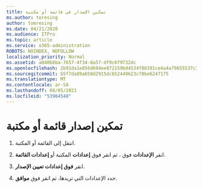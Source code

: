 ```yaml
---
title: تمكين الإصدار في قائمة أو مكتبة
ms.author: toresing
author: tomresing
ms.date: 04/21/2020
ms.audience: ITPro
ms.topic: article
ms.service: o365-administration
ROBOTS: NOINDEX, NOFOLLOW
localization_priority: Normal
ms.assetid: a84868ba-7657-4f34-8a57-df9c6f9732dc
ms.openlocfilehash: 2b91da1e856d694ee872159bd4534f88391ce4a4a79655537c3c69b1910d9b37
ms.sourcegitcommit: b5f7da89a650d2915dc652449623c78be6247175
ms.translationtype: MT
ms.contentlocale: ar-SA
ms.lasthandoff: 08/05/2021
ms.locfileid: "53964548"
---
```

# <a name="enable-versioning-for-a-list-or-library"></a>تمكين إصدار قائمة أو مكتبة

1. انتقل إلى القائمة أو المكتبة.
    
2. انقر **الإعدادات** فوق ، ثم انقر فوق **إعدادات** المكتبة أو **إعدادات القائمة**.
    
3. انقر **فوق إعدادات تعيين الإصدار**.
    
4. حدد الإعدادات التي تريدها، ثم انقر فوق **موافق**.
    

